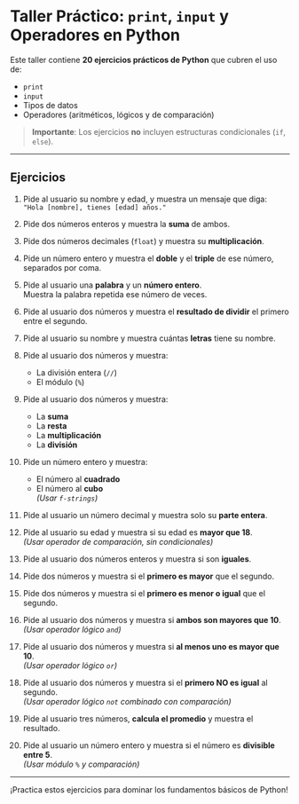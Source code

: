 # Taller Práctico: `print`, `input` y Operadores en Python

Este taller contiene **20 ejercicios prácticos de Python** que cubren el uso de:
- `print`
- `input`
- Tipos de datos
- Operadores (aritméticos, lógicos y de comparación)

> **Importante**: Los ejercicios **no** incluyen estructuras condicionales (`if`, `else`).

---

## Ejercicios

1. Pide al usuario su nombre y edad, y muestra un mensaje que diga:  
   `"Hola [nombre], tienes [edad] años."`

2. Pide dos números enteros y muestra la **suma** de ambos.

3. Pide dos números decimales (`float`) y muestra su **multiplicación**.

4. Pide un número entero y muestra el **doble** y el **triple** de ese número, separados por coma.

5. Pide al usuario una **palabra** y un **número entero**.  
   Muestra la palabra repetida ese número de veces.

6. Pide al usuario dos números y muestra el **resultado de dividir** el primero entre el segundo.

7. Pide al usuario su nombre y muestra cuántas **letras** tiene su nombre.

8. Pide al usuario dos números y muestra:
   - La división entera (`//`)
   - El módulo (`%`)

9. Pide al usuario dos números y muestra:
   - La **suma**
   - La **resta**
   - La **multiplicación**
   - La **división**

10. Pide un número entero y muestra:
    - El número al **cuadrado**
    - El número al **cubo**  
    _(Usar `f-strings`)_

11. Pide al usuario un número decimal y muestra solo su **parte entera**.

12. Pide al usuario su edad y muestra si su edad es **mayor que 18**.  
    _(Usar operador de comparación, sin condicionales)_

13. Pide al usuario dos números enteros y muestra si son **iguales**.

14. Pide dos números y muestra si el **primero es mayor** que el segundo.

15. Pide dos números y muestra si el **primero es menor o igual** que el segundo.

16. Pide al usuario dos números y muestra si **ambos son mayores que 10**.  
    _(Usar operador lógico `and`)_

17. Pide al usuario dos números y muestra si **al menos uno es mayor que 10**.  
    _(Usar operador lógico `or`)_

18. Pide al usuario dos números y muestra si el **primero NO es igual** al segundo.  
    _(Usar operador lógico `not` combinado con comparación)_

19. Pide al usuario tres números, **calcula el promedio** y muestra el resultado.

20. Pide al usuario un número entero y muestra si el número es **divisible entre 5**.  
    _(Usar módulo `%` y comparación)_

---

¡Practica estos ejercicios para dominar los fundamentos básicos de Python!


